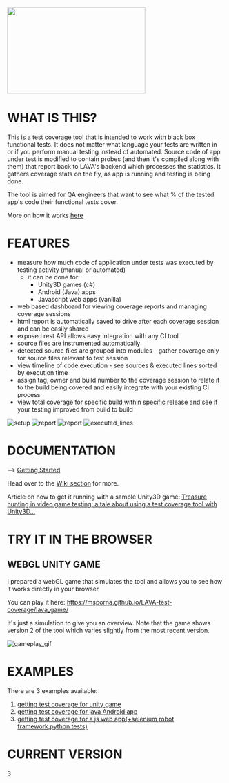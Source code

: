 <img src="https://github.com/msporna/LAVA-test-coverage/blob/master/docs/screenshots/readme/lava_logo2.-01.jpeg" data-canonical-src="https://github.com/msporna/LAVA-test-coverage/blob/master/docs/screenshots/readme/lava_logo2.-01.jpeg" width="320" height="200" />

# WHAT IS THIS?

This is a test coverage tool that is intended to work with black box functional tests. It does not matter what language your tests are written in or if you perform manual testing instead of automated. Source code of app under test is modified to contain probes (and then it's compiled along with them) that report back to LAVA's backend which processes the statistics. It gathers coverage stats on the fly, as app is running and testing is being done. 

The tool is aimed for QA engineers that want to see what % of the tested app's code their functional tests cover.

More on how it works [here](https://github.com/msporna/LAVA-test-coverage/wiki/How-it-works)

# FEATURES

- measure how much code of application under tests was executed by testing activity (manual or automated)
    - it can be done for: 
        - Unity3D games (c#)
        - Android (Java) apps
        - Javascript web apps (vanilla)
- web based dashboard for viewing coverage reports and managing coverage sessions
- html report is automatically saved to drive after each coverage session and can be easily shared
- exposed rest API allows easy integration with any CI tool
- source files are instrumented automatically
- detected source files are grouped into modules - gather coverage only for source files relevant to test session 
- view timeline of code execution - see sources & executed lines sorted by execution time
- assign tag, owner and build number to the coverage session to relate it to the build being covered and easily integrate with your existing CI process
- view total coverage for specific build within specific release and see if your testing improved from build to build



![setup](https://github.com/msporna/LAVA-test-coverage/blob/master/docs/screenshots/readme/client1.PNG)
![report](https://github.com/msporna/LAVA-test-coverage/blob/master/docs/screenshots/readme/report1.PNG)
![report](https://github.com/msporna/LAVA-test-coverage/blob/master/docs/screenshots/readme/report3.png)
![executed_lines](https://github.com/msporna/LAVA-test-coverage/blob/master/docs/screenshots/readme/preimprovement.gif)


# DOCUMENTATION

--> [Getting Started](https://github.com/msporna/LAVA-test-coverage/wiki/Initial-setup)

Head over to the [Wiki section](https://github.com/msporna/LAVA-test-coverage/wiki) for more.

Article on how to get it running with a sample Unity3D game:
[Treasure hunting in video game testing: a tale about using a test coverage tool with Unity3D…](https://medium.com/@michalsporna/treasure-hunting-in-video-game-testing-a-tale-about-using-a-test-coverage-tool-with-unity3d-80ca2e434b9a
)

# TRY IT IN THE BROWSER

## WEBGL UNITY GAME

I prepared a webGL game that simulates the tool and allows you to see how it works directly in your browser

You can play it here:
https://msporna.github.io/LAVA-test-coverage/lava_game/

It's just a simulation to give you an overview. Note that the game shows version 2 of the tool which varies slightly from the most recent version.

![gameplay_gif](https://github.com/msporna/LAVA-test-coverage/blob/master/docs/screenshots/lava_simulator_video.gif)

# EXAMPLES

There are 3 examples available:

1.  [getting test coverage for unity game](https://github.com/msporna/LAVA-test-coverage/wiki/Setup-for-Unity-game)
2. [getting test coverage for java Android app](https://github.com/msporna/LAVA-test-coverage/wiki/Setup-for-Android-app)
3.  [getting test coverage for a js web app(+selenium,robot framework,python tests)](https://github.com/msporna/LAVA-test-coverage/wiki/Setup-for-web-app)

# CURRENT VERSION
3
